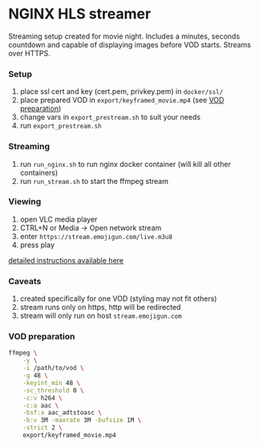 # NGINX HLS streamer

Streaming setup created for movie night. Includes a minutes, seconds countdown and capable of displaying images before VOD starts. Streams over HTTPS.

### Setup
1. place ssl cert and key (cert.pem, privkey.pem) in `docker/ssl/`
2. place prepared VOD in `export/keyframed_movie.mp4` (see [VOD preparation](#vod_prep))
3. change vars in `export_prestream.sh` to suit your needs
4. run `export_prestream.sh`

### Streaming
1. run `run_nginx.sh` to run nginx docker container (will kill all other containers)
2. run `run_stream.sh` to start the ffmpeg stream

### Viewing
1. open VLC media player
2. CTRL+N or Media -> Open network stream
3. enter `https://stream.emojigun.com/live.m3u8`
4. press play

[detailed instructions available here](https://imgur.com/a/jZoCTvb)

### Caveats
1. created specifically for one VOD (styling may not fit others)
2. stream runs only on https, http will be redirected
3. stream will only run on host `stream.emojigun.com`

### <a name="vod_prep"></a>VOD preparation
```bash
ffmpeg \
    -y \
    -i /path/to/vod \
    -g 48 \
    -keyint_min 48 \
    -sc_threshold 0 \
    -c:v h264 \
    -c:a aac \
    -bsf:a aac_adtstoasc \
    -b:v 3M -maxrate 3M -bufsize 1M \
    -strict 2 \
    export/keyframed_movie.mp4
```
